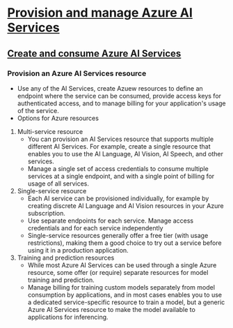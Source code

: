 # [Provision and manage Azure AI Services](https://learn.microsoft.com/en-us/training/paths/provision-manage-azure-cognitive-services/)

## [Create and consume Azure AI Services](https://learn.microsoft.com/en-us/training/modules/create-manage-cognitive-services/)

### Provision an Azure AI Services resource
* Use any of the AI Services, create Azuew resources to define an endpoint where the service can be consumed, provide access keys for authenticated access, and to manage billing for your application's usage of the service.
* Options for Azure resources
1. Multi-service resource
   * You can provision an AI Services resource that supports multiple different AI Services. For example, create a single resource that enables you to use the AI Language, AI Vision, AI Speech, and other services.
   * Manage a single set of access credentials to consume multiple services at a single endpoint, and with a single point of billing for usage of all services.
1. Single-service resource
   * Each AI service can be provisioned individually, for example by creating discrete AI Language and AI Vision resources in your Azure subscription.
   * Use separate endpoints for each service. Manage access credentials and  for each service independently
   * Single-service resources generally offer a free tier (with usage restrictions), making them a good choice to try out a service before using it in a production application.
1. Training and prediction resources
   * While most Azure AI Services can be used through a single Azure resource, some offer (or require) separate resources for model training and prediction. 
   * Manage billing for training custom models separately from model consumption by applications, and in most cases enables you to use a dedicated service-specific resource to train a model, but a generic Azure AI Services resource to make the model available to applications for inferencing.

